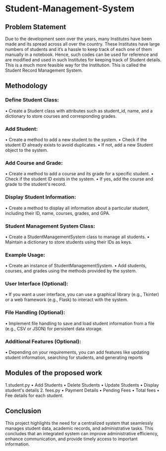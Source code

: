 # Student-Management-System

## Problem Statement
Due to the development seen over the years, many Institutes have been made and its spread across all
over the country.
These Institutes have large numbers of students and it’s a hassle to keep track of each one of them
manually in a notebook.
Hence, such codes can be used for reference and are modified and used in such Institutes for
keeping track of Student details.
This is a much more feasible way for the Institution.
This is called the Student Record Management System.

## Methodology
### Define Student Class:
• Create a Student class with attributes such as student_id, name, and a dictionary to store
courses and corresponding grades.
### Add Student:
• Create a method to add a new student to the system.
• Check if the student ID already exists to avoid duplicates.
• If not, add a new Student object to the system.
### Add Course and Grade:
• Create a method to add a course and its grade for a specific student.
• Check if the student ID exists in the system.
• If yes, add the course and grade to the student's record.
### Display Student Information:
• Create a method to display all information about a particular student, including their ID,
name, courses, grades, and GPA.
### Student Management System Class:
• Create a StudentManagementSystem class to manage all students.
• Maintain a dictionary to store students using their IDs as keys.
### Example Usage:
• Create an instance of StudentManagementSystem.
• Add students, courses, and grades using the methods provided by the system.
### User Interface (Optional):
• If you want a user interface, you can use a graphical library (e.g., Tkinter) or a web
framework (e.g., Flask) to interact with the system.
### File Handling (Optional):
• Implement file handling to save and load student information from a file (e.g., CSV or JSON)
for persistent data storage.
### Additional Features (Optional):
• Depending on your requirements, you can add features like updating student information,
searching for students, and generating reports

## Modules of the proposed work
1.student.py
• Add Students
• Delete Students
• Update Students
• Display student's details
2. fees.py
• Payment Details
• Pending Fees
• Total fees
• Fee details for each student.

## Conclusion
This project highlights the need for a centralized system that seamlessly manages student data, academic
records, and administrative tasks. This concludes that an integrated system
can improve administrative efficiency, enhance communication, and provide timely access to
important information.
